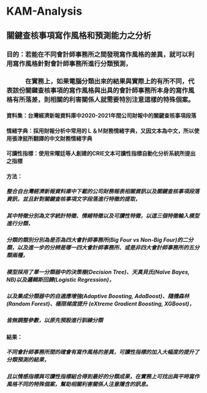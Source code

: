 # KAM-Analysis

## 關鍵查核事項寫作風格和預測能力之分析

### 目的：若能在不同會計師事務所之間發現寫作風格的差異，就可以利用寫作風格針對會計師事務所進行分類預測，
### 　　　在實務上，如果電腦分類出來的結果與實際上的有所不同，代表該份關鍵查核事項的寫作風格與出具的會計師事務所本身的寫作風格有所落差，則相關的利害關係人就需要特別注意這樣的特殊個案。

#### 資料集：台灣經濟新報資料庫中2020-2021年間公司財報中的關鍵查核事項段落
#### 情緒字典：採用財報分析中常用的Ｌ＆Ｍ財務情緒字典，又因文本為中文，所以使用張津挺所翻譯的中文財務情緒字典
#### 可讀性指標：使用宋曜廷等人創建的CRIE文本可讀性指標自動化分析系統所提出之指標

#### 方法：

##### 整合自台灣經濟新報資料庫中下載的公司財務報表相關資訊以及關鍵查核事項段落資訊，並且針對關鍵查核事項文字段落進行特徵的提取，
##### 其中特徵分別為文字統計特徵、情緒特徵以及可讀性特徵，以這三個特徵輸入模型進行分類，
##### 分類的類別分別為是否為四大會計師事務所(Big Four vs Non-Big Four)的二分類，以及進一步的分辨是哪一四大會計師事務所、或是非四大會計師事務所的五分類兩種，

##### 模型採用了單一分類器中的決策樹(Decision Tree)、天真貝氏(Naïve Bayes, NB)以及邏輯斯回歸(Logistic Regression)，
##### 以及集成分類器中的自適應增強(Adaptive Boosting, AdaBoost)、隨機森林 (Random Forest)、極限梯度提升 (eXtreme Gradient Boosting, XGBoost)，
##### 皆無調整參數，以原先預設進行訓練分類

#### 結果：
##### 不同會計師事務所間的確會有寫作風格的差異，可讀性指標的加入大幅度的提升了分類預測的結果，
##### 且以情感指標與可讀性指標組合得到最好的分類成果，在實務上可找出與平時寫作風格不同的特殊個案，幫助相關利害關係人注意隱含的訊息。


